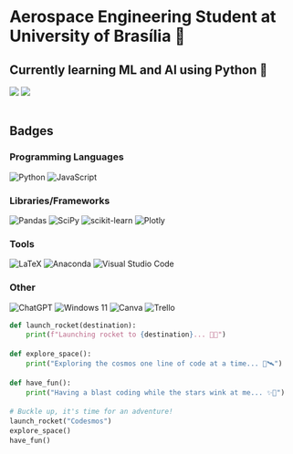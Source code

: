 <div style="position: relative; overflow: hidden;">
  <img src="https://raw.githubusercontent.com/joaorunkel/joaorunkel/main/ezgif.com-crop%20(1).webp" width="100%" alt="Animated Background" style="position: absolute; top: 0; left: 0; z-index: -1;">
</div>

# Aerospace Engineering Student at University of Brasília :rocket:

## Currently learning ML and AI using Python :robot:

<div>
  <img src="https://github-readme-stats.vercel.app/api?username=joaorunkel&show_icons=true&theme=radical" />
  <img src="https://github-readme-stats.vercel.app/api/top-langs/?username=joaorunkel&theme=radical&layout=compact" />
</div>

<br clear="both" />

## Badges

### Programming Languages
![Python](https://img.shields.io/badge/python-3670A0?style=for-the-badge&logo=python&logoColor=ffdd54)
![JavaScript](https://img.shields.io/badge/javascript-%23323330.svg?style=for-the-badge&logo=javascript&logoColor=%23F7DF1E)

### Libraries/Frameworks
![Pandas](https://img.shields.io/badge/pandas-%23150458.svg?style=for-the-badge&logo=pandas&logoColor=white)
![SciPy](https://img.shields.io/badge/SciPy-%230C55A5.svg?style=for-the-badge&logo=scipy&logoColor=%white)
![scikit-learn](https://img.shields.io/badge/scikit--learn-%23F7931E.svg?style=for-the-badge&logo=scikit-learn&logoColor=white)
![Plotly](https://img.shields.io/badge/Plotly-%233F4F75.svg?style=for-the-badge&logo=plotly&logoColor=white)

### Tools
![LaTeX](https://img.shields.io/badge/latex-%23008080.svg?style=for-the-badge&logo=latex&logoColor=white)
![Anaconda](https://img.shields.io/badge/Anaconda-%2344A833.svg?style=for-the-badge&logo=anaconda&logoColor=white)
![Visual Studio Code](https://img.shields.io/badge/Visual%20Studio%20Code-0078d7.svg?style=for-the-badge&logo=visual-studio-code&logoColor=white)

### Other
![ChatGPT](https://img.shields.io/badge/chatGPT-74aa9c?style=for-the-badge&logo=openai&logoColor=white)
![Windows 11](https://img.shields.io/badge/Windows%2011-%230079d5.svg?style=for-the-badge&logo=Windows%2011&logoColor=white)
![Canva](https://img.shields.io/badge/Canva-%2300C4CC.svg?style=for-the-badge&logo=Canva&logoColor=white)
![Trello](https://img.shields.io/badge/Trello-%23026AA7.svg?style=for-the-badge&logo=Trello&logoColor=white)


```python
def launch_rocket(destination):
    print(f"Launching rocket to {destination}... 🚀✨")

def explore_space():
    print("Exploring the cosmos one line of code at a time... 🌌🛰️")

def have_fun():
    print("Having a blast coding while the stars wink at me... ✨🤖")

# Buckle up, it's time for an adventure!
launch_rocket("Codesmos")
explore_space()
have_fun()
